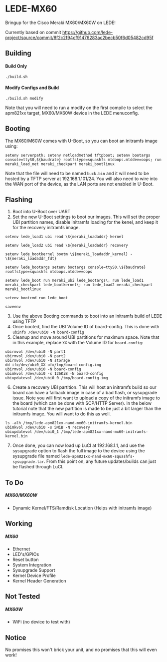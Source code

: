 # LEDE-MX60
Bringup for the Cisco Meraki MX60/MX60W on LEDE!

Currently based on commit https://github.com/lede-project/source/commit/8f2c2f94cf91476283ac2becb50f6d05482cd95f

Building
-----
#### Build Only
`./build.sh`

#### Modify Configs and Build
`./build.sh modify`

Note that you will need to run a modify on the first compile to select the apm821xx target, MX60/MX60W device in the LEDE menuconfig.

Booting
-----
The MX60/M60W comes with U-Boot, so you can boot an initramfs image using:
```
setenv serverpath; setenv netloadmethod tftpboot; setenv bootargs console=ttyS0,${baudrate} rootfstype=squashfs mtdoops.mtddev=oops; run meraki_load_net meraki_checkpart meraki_bootlinux
```
Note that the file will need to be named `buck.bin` and it will need to be hosted by a TFTP server at 192.168.1.101/24. You will also need to wire into the WAN port of the device, as the LAN ports are not enabled in U-Boot.

Flashing
-----
  1. Boot into U-Boot over UART
  2. Set the new U-Boot settings to boot our images. This will set the proper UBI partition names, disable initramfs loading for the kenel, and keep it for the recovery initramfs image.

  ```
  setenv lede_load1 ubi read \${meraki_loadaddr} kernel

  setenv lede_load2 ubi read \${meraki_loadaddr} recovery

  setenv lede_bootkernel bootm \${meraki_loadaddr_kernel} - \${meraki_loadaddr_fdt}

  setenv lede_bootargs setenv bootargs console=ttyS0,\${baudrate} rootfstype=squashfs mtdoops.mtddev=oops

  setenv lede_boot run meraki_ubi lede_bootargs\; run lede_load1 meraki_checkpart lede_bootkernel\; run lede_load2 meraki_checkpart meraki_bootlinux

  setenv bootcmd run lede_boot

  saveenv
  ```

  3. Use the above Booting commands to boot into an initramfs build of LEDE using TFTP
  4. Once booted, find the UBI Volume ID of board-config. This is done with `ubinfo /dev/ubi0 -N board-config`
  5. Cleanup and move around UBI partitions for maximum space. Note that in this example, replace `XX` with the Volume ID for `board-config`:

  ```
  ubirmvol /dev/ubi0 -N part1
  ubirmvol /dev/ubi0 -N part2
  ubirmvol /dev/ubi0 -N storage
  dd if=/dev/ubi0_XX of=/tmp/board-config.img
  ubirmvol /dev/ubi0 -N board-config
  ubimkvol /dev/ubi0 -s 126KiB -N board-config
  ubiupdatevol /dev/ubi0_0 /tmp/board-config.img
  ```

  6. Create a recovery UBI partition. This will host an initramfs build so our board can have a failback image in case of a bad flash, or sysupgrade issue. Note you will first want to upload a copy of the initramfs image to the board (which can be done with SCP/HTTP Server). In the below tutorial note that the new partition is made to be just a bit larger than the initramfs image. You will want to do this as well.

  ```
  ls -alh /tmp/lede-apm821xx-nand-mx60-initramfs-kernel.bin
  ubimkvol /dev/ubi0 -s 5MiB -N recovery
  ubiupdatevol /dev/ubi0_1 /tmp/lede-apm821xx-nand-mx60-initramfs-kernel.bin
  ```
  7. Once done, you can now load up LuCI at 192.168.1.1, and use the sysupgrade option to flash the full image to the device using the sysupgrade file named `lede-apm821xx-nand-mx60-squashfs-sysupgrade.tar`. From this point on, any future updates/builds can just be flashed through LuCI.

To Do
-----
##### MX60/MX60W
* Dynamic Kernel/FTS/Ramdisk Location (Helps with initramfs image)

Working
-----
##### MX60
* Ethernet
* LED's/GPIOs
* Reset button
* System Integration
* Sysupgrade Support
* Kernel Device Profile
* Kernel Header Generation

Not Tested
-----
##### MX60W
* WiFi (no device to test with)

Notice
------
No promises this won't brick your unit, and no promises that this will even work!
